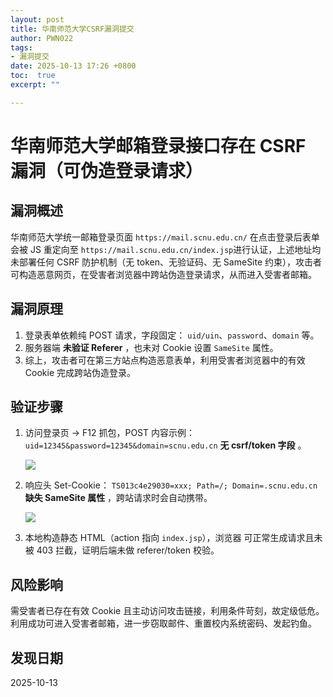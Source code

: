 ```yaml
---
layout: post
title: 华南师范大学CSRF漏洞提交
author: PWN022
tags:
- 漏洞提交
date: 2025-10-13 17:26 +0800
toc:  true
excerpt: ""

---
```


# 华南师范大学邮箱登录接口存在 CSRF 漏洞（可伪造登录请求）

## 漏洞概述

华南师范大学统一邮箱登录页面 `https://mail.scnu.edu.cn/` 在点击登录后表单会被 JS 重定向至 `https://mail.scnu.edu.cn/index.jsp`进行认证，上述地址均未部署任何 CSRF 防护机制（无 token、无验证码、无 SameSite 约束），攻击者可构造恶意网页，在受害者浏览器中跨站伪造登录请求，从而进入受害者邮箱。

## 漏洞原理

1. 登录表单依赖纯 POST 请求，字段固定：
   `uid/uin`、`password`、`domain` 等。
2. 服务器端 **未验证 Referer** ，也未对 Cookie 设置 `SameSite` 属性。
3. 综上，攻击者可在第三方站点构造恶意表单，利用受害者浏览器中的有效 Cookie 完成跨站伪造登录。

## 验证步骤

1. 访问登录页 → F12 抓包，POST 内容示例：
   `uid=12345&password=12345&domain=scnu.edu.cn`
   **无 csrf/token 字段** 。

   ![](E:\Files\提交漏洞\华北师范大学20251013\网站存在csrf.png)

2. 响应头 Set-Cookie：
   `TS013c4e29030=xxx; Path=/; Domain=.scnu.edu.cn`
   **缺失 SameSite 属性** ，跨站请求时会自动携带。

   ![](https://cdn.jsdelivr.net/gh/PWN022/0x00@main/NetSecurity/My_screenshot/%E7%BD%91%E7%AB%99%E5%AD%98%E5%9C%A8csrf1.png)

3. 本地构造静态 HTML（action 指向 `index.jsp`），浏览器 可正常生成请求且未被 403 拦截，证明后端未做 referer/token 校验。

## 风险影响

需受害者已存在有效 Cookie 且主动访问攻击链接，利用条件苛刻，故定级低危。利用成功可进入受害者邮箱，进一步窃取邮件、重置校内系统密码、发起钓鱼。

## 发现日期


2025-10-13
